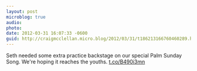 ```yaml
---
layout: post
microblog: true
audio: 
photo: 
date: 2012-03-31 16:07:33 -0600
guid: http://craigmcclellan.micro.blog/2012/03/31/t186213166760460289.html
---
```

Seth needed some extra practice backstage on our special Palm Sunday Song. We're hoping it reaches the youths. [t.co/B490i3mn](http://t.co/B490i3mn)
